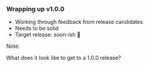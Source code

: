### Wrapping up v1.0.0

* <!-- .element: class="fragment" --> Working through feedback from release candidates
* <!-- .element: class="fragment" --> Needs to be solid
* <!-- .element: class="fragment" --> Target release: soon-ish 😬

Note:

What does it look like to get to a 1.0.0 release?
